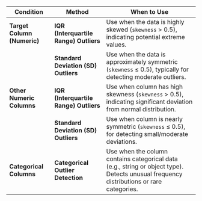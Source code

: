 | **Condition**                       | **Method**                                   | **When to Use**                                                                 |
|-------------------------------------|----------------------------------------------|---------------------------------------------------------------------------------|
| **Target Column (Numeric)**         | **IQR (Interquartile Range) Outliers**        | Use when the data is highly skewed (`skewness` > 0.5), indicating potential extreme values. |
|                                     | **Standard Deviation (SD) Outliers**         | Use when the data is approximately symmetric (`skewness` ≤ 0.5), typically for detecting moderate outliers. |
| **Other Numeric Columns**           | **IQR (Interquartile Range) Outliers**        | Use when column has high skewness (`skewness` > 0.5), indicating significant deviation from normal distribution. |
|                                     | **Standard Deviation (SD) Outliers**         | Use when column is nearly symmetric (`skewness` ≤ 0.5), for detecting small/moderate deviations. |
| **Categorical Columns**             | **Categorical Outlier Detection**            | Use when the column contains categorical data (e.g., string or object type). Detects unusual frequency distributions or rare categories. |
